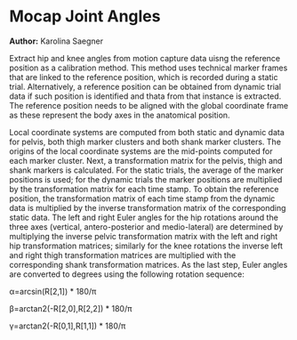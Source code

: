 # Mocap Joint Angles

**Author:** Karolina Saegner

Extract hip and knee angles from motion capture data uisng the reference position as a calibration method. This method uses technical marker frames that are linked to the reference position, which is recorded during a static trial. Alternatively, a reference position can be obtained from dynamic trial data if such position is identified and thata from that instance is extracted. The reference position needs to be aligned with the global coordinate frame as these represent the body axes in the anatomical position.


Local coordinate systems are computed from both static and dynamic data for pelvis, both thigh marker clusters and both shank marker clusters. The origins of the local coordinate systems are the mid-points computed for each marker cluster. Next, a transformation matrix for the pelvis, thigh and shank markers is calculated. For the static trials, the average of the marker positions is used; for the dynamic trials the marker positions are multiplied by the transformation matrix for each time stamp. To obtain the reference position, the transformation matrix of each time stamp from the dynamic data is multiplied by the inverse transformation matrix of the corresponding static data. The left and right Euler angles for the hip rotations around the three axes (vertical, antero-posterior and medio-lateral) are determined by multiplying the inverse pelvic transformation matrix with the left and right hip transformation matrices; similarly for the knee rotations the inverse left and right thigh transformation matrices are multiplied with the corresponding shank transformation matrices. As the last step, Euler angles are converted to degrees using the following rotation sequence:

α=arcsin(R[2,1]) * 180/π

β=arctan2(-R[2,0],R[2,2]) * 180/π

γ=arctan2(-R[0,1],R[1,1]) * 180/π
